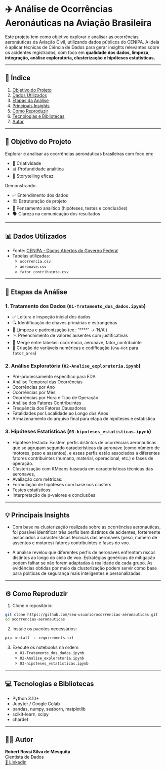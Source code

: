 
# ✈️ Análise de Ocorrências Aeronáuticas na Aviação Brasileira

Este projeto tem como objetivo explorar e analisar as ocorrências aeronáuticas da Aviação Civil, utilizando dados públicos do CENIPA. A ideia é aplicar técnicas de Ciência de Dados para gerar insights relevantes sobre os acidentes registrados, com foco em **qualidade dos dados, limpeza, integração, análise exploratória, clusterização e hipóteses estatísticas.**

---

## 📌 Índice

1. [Objetivo do Projeto](#objetivo-do-projeto)
2. [Dados Utilizados](#dados-utilizados)
3. [Etapas da Análise](#etapas-da-análise)
4. [Principais Insights](#principais-insights)
5. [Como Reproduzir](#como-reproduzir)
6. [Tecnologias e Bibliotecas](#tecnologias-e-bibliotecas)
7. [Autor](#autor)

---

## 🧠 Objetivo do Projeto

Explorar e analisar as ocorrências aeronáuticas brasileiras com foco em:

- 🎨 Criatividade
- 📊 Profundidade analítica
- 🧾 Storytelling eficaz

Demonstrando:

- ✅ Entendimento dos dados
- 🏗️ Estruturação de projeto
- 🧠 Pensamento analítico (hipóteses, testes e conclusões)
- 🗣️ Clareza na comunicação dos resultados

---

## 📊 Dados Utilizados

- Fonte: [CENIPA - Dados Abertos do Governo Federal](https://dados.gov.br/dataset/ocorrencias-aeronauticas-da-aviacao-civil-brasileira)
- Tabelas utilizadas:
  - `ocorrencia.csv`
  - `aeronave.csv`
  - `fator_contribuinte.csv`

---

## 🔄 Etapas da Análise

### 1. Tratamento dos Dados (`01-Tratamento_dos_dados.ipynb`)
- ✅ Leitura e inspeção inicial dos dados
- 🔍 Identificação de chaves primárias e estrangeiras
- 🧹 Limpeza e padronização (ex.: '****' → 'N/A')
- 📉 Preenchimento de valores ausentes com justificativas
- 🔗 Merge entre tabelas: ocorrência, aeronave, fator_contribuinte
- 🧠 Criação de variáveis numéricas e codificação (`One-Hot` para `fator_area`)

### 2. Análise Exploratória (`02-Analise_exploratoria.ipynb`)
- Pré-processamento específico para EDA
- Análise Temporal das Ocorrências
- Ocorrências por Ano
- Ocorrências por Mês
- Ocorrências por Hora e Tipo de Operação
- Análise dos Fatores Contribuintes
- Frequência dos Fatores Causadores
- Fatalidades por Localidade ao Longo dos Anos
- Armazenamento do arquivo final para etapa de hipóteses e estatística


### 3. Hipóteses Estatísticas (`03-hipoteses_estatisticas.ipynb`)
- Hipótese testada: Existem perfis distintos de ocorrências aeronáuticas que se agrupam segundo características da aeronave (como número de motores, peso e assentos), e esses perfis estão associados a diferentes fatores contribuintes (humano, material, operacional, etc.) e fases de operação.
- Clusterização com KMeans baseada em características técnicas das aeronaves, 
- Avaliação com métricas:
- Formulação de hipóteses com base nos clusters
- Testes estatísticos 
- Interpretação de p-valores e conclusões

---

## 💡 Principais Insights

- Com base na clusterização realizada sobre as ocorrências aeronáuticas, foi possível identificar três perfis bem distintos de acidentes, fortemente associados a características técnicas das aeronaves (peso, número de assentos e motores) fatores contribuintes e fases do voo.

- A análise revelou que diferentes perfis de aeronaves enfrentam riscos distintos ao longo do ciclo de voo. Estratégias genéricas de mitigação podem falhar se não forem adaptadas à realidade de cada grupo. As evidências obtidas por meio da clusterização podem servir como base para políticas de segurança mais inteligentes e personalizadas.

---

## ⚙️ Como Reproduzir

1. Clone o repositório:
```bash
git clone https://github.com/seu-usuario/ocorrencias-aeronauticas.git
cd ocorrencias-aeronauticas
```

2. Instale os pacotes necessários:
```bash
pip install -r requirements.txt
```

3. Execute os notebooks na ordem:
   - `01-Tratamento_dos_dados.ipynb`
   - `02-Analise_exploratoria.ipynb`
   - `03-hipoteses_estatisticas.ipynb`

---

## 💻 Tecnologias e Bibliotecas

- Python 3.10+
- Jupyter / Google Colab
- pandas, numpy, seaborn, matplotlib
- scikit-learn, scipy
- chardet

---

## 👨‍💻 Autor

**Robert Rossi Silva de Mesquita**  
Cientista de Dados  
[🔗 LinkedIn](https://www.linkedin.com/in/seu-perfil-aqui)
